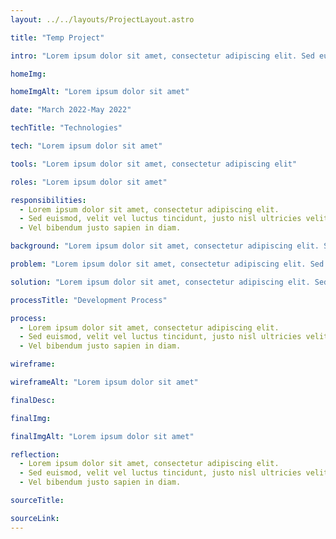 ```yaml
---
layout: ../../layouts/ProjectLayout.astro

title: "Temp Project"

intro: "Lorem ipsum dolor sit amet, consectetur adipiscing elit. Sed euismod, velit vel luctus tincidunt, justo nisl ultricies velit, vel bibendum justo sapien in diam."

homeImg:

homeImgAlt: "Lorem ipsum dolor sit amet"

date: "March 2022-May 2022"

techTitle: "Technologies"

tech: "Lorem ipsum dolor sit amet"

tools: "Lorem ipsum dolor sit amet, consectetur adipiscing elit"

roles: "Lorem ipsum dolor sit amet"

responsibilities:
  - Lorem ipsum dolor sit amet, consectetur adipiscing elit.
  - Sed euismod, velit vel luctus tincidunt, justo nisl ultricies velit.
  - Vel bibendum justo sapien in diam.

background: "Lorem ipsum dolor sit amet, consectetur adipiscing elit. Sed euismod, velit vel luctus tincidunt, justo nisl ultricies velit, vel bibendum justo sapien in diam."

problem: "Lorem ipsum dolor sit amet, consectetur adipiscing elit. Sed euismod, velit vel luctus tincidunt, justo nisl ultricies velit, vel bibendum justo sapien in diam."

solution: "Lorem ipsum dolor sit amet, consectetur adipiscing elit. Sed euismod, velit vel luctus tincidunt, justo nisl ultricies velit, vel bibendum justo sapien in diam."

processTitle: "Development Process"

process:
  - Lorem ipsum dolor sit amet, consectetur adipiscing elit.
  - Sed euismod, velit vel luctus tincidunt, justo nisl ultricies velit.
  - Vel bibendum justo sapien in diam.

wireframe:

wireframeAlt: "Lorem ipsum dolor sit amet"

finalDesc:

finalImg:

finalImgAlt: "Lorem ipsum dolor sit amet"

reflection:
  - Lorem ipsum dolor sit amet, consectetur adipiscing elit.
  - Sed euismod, velit vel luctus tincidunt, justo nisl ultricies velit.
  - Vel bibendum justo sapien in diam.

sourceTitle:

sourceLink:
---
```

